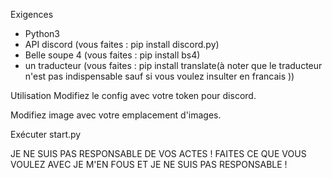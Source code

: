 Exigences 
- Python3
- API discord (vous faites : pip install discord.py)
- Belle soupe 4 (vous faites : pip install bs4)
- un traducteur (vous faites : pip install translate(à noter que le traducteur n'est pas indispensable sauf si vous voulez insulter en francais ))

Utilisation
Modifiez le config avec votre token pour discord.

Modifiez image avec votre emplacement d'images.

Exécuter start.py

JE NE SUIS PAS RESPONSABLE DE VOS ACTES ! FAITES CE QUE VOUS VOULEZ AVEC JE M'EN FOUS ET JE NE SUIS PAS RESPONSABLE !
